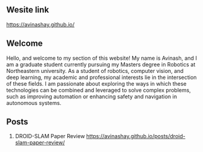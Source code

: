 ## Wesite link

<https://avinashay.github.io/>

## Welcome
Hello, and welcome to my section of this website! My name is Avinash, and I am a graduate student currently pursuing my Masters degree in Robotics at Northeastern university. As a student of robotics, computer vision, and deep learning, my academic and professional interests lie in the intersection of these fields. I am passionate about exploring the ways in which these technologies can be combined and leveraged to solve complex problems, such as improving automation or enhancing safety and navigation in autonomous systems.

## Posts

1. DROID-SLAM Paper Review <https://avinashay.github.io/posts/droid-slam-paper-review/>